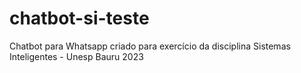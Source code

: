 # chatbot-si-teste
Chatbot para Whatsapp criado para exercício da disciplina Sistemas Inteligentes - Unesp Bauru 2023

